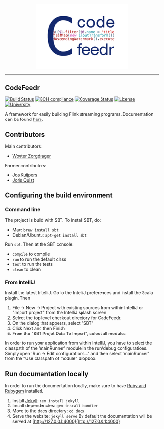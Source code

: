 <p align="center"><img src="logo.png" width="300px"/></p>

- - - -

CodeFeedr
--------------------------

[![Build
Status](https://travis-ci.org/codefeedr/codefeedr.svg?branch=develop)](https://travis-ci.org/codefeedr/codefeedr) [![BCH compliance](https://bettercodehub.com/edge/badge/codefeedr/codefeedr?branch=develop)](https://bettercodehub.com/)
[![Coverage
Status](https://coveralls.io/repos/github/codefeedr/codefeedr/badge.svg?branch=develop)](https://coveralls.io/github/codefeedr/codefeedr?branch=develop) [![License](https://img.shields.io/badge/License-Apache%202.0-blue.svg)](https://opensource.org/licenses/Apache-2.0)
[![University](https://img.shields.io/badge/university-tudelft-blue.svg)](http://swerl.tudelft.nl/bin/view/Main/WebHome)

A framework for easily building Flink streaming programs. Documentation
can be found [here](http://codefeedr.org/codefeedr).
## Contributors
Main contributors:
- [Wouter
Zorgdrager](https://www.linkedin.com/in/wouter-zorgdrager-a4746512a/)

Former contributors:
- [Jos Kuijpers](https://nl.linkedin.com/in/jos-kuijpers-4b714032)
- [Joris Quist](https://www.linkedin.com/in/joris-quist-a44245170)


## Configuring the build environment

### Command line

The project is build with SBT. To install SBT, do:

* Mac: `brew install sbt`
* Debian/Ubuntu: `apt-get install sbt`

Run `sbt`. Then at the SBT console:

- `compile` to compile
- `run` to run the default class
- `test` to run the tests
- `clean` to clean

### From IntelliJ

Install the latest IntelliJ. Go to the IntelliJ preferences and install
the Scala plugin. Then

1. File -> New -> Project with existing sources from within IntelliJ or
"Import project" from the IntelliJ splash screen
2. Select the top level checkout directory for CodeFeedr.
3. On the dialog that appears, select "SBT"
4. Click Next and then Finish
5. From the "SBT Projet Data To Import", select all modules

In order to run your application from within IntelliJ, you have to
select the classpath of the 'mainRunner' module in  the run/debug
configurations. Simply open 'Run -> Edit configurations...' and then
select 'mainRunner' from the "Use  classpath of module" dropbox.

## Run documentation locally
In order to run the documentation locally, make sure to have [Ruby and Rubygem](https://guides.rubygems.org/rubygems-basics/) installed.

1. Install [Jekyll](https://jekyllrb.com/): `gem install jekyll`
2. Install dependencies: `gem install bundler`
3. Move to the docs directory: `cd docs`
4. Serve the website: `jekyll serve`
By default the documentation will be served at [http://127.0.0.1:4000](http://127.0.0.1:4000)